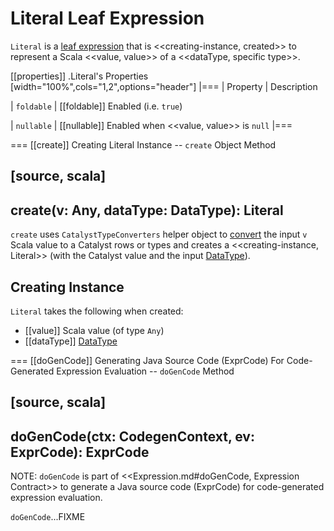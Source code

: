 # Literal Leaf Expression

`Literal` is a [leaf expression](Expression.md#LeafExpression) that is <<creating-instance, created>> to represent a Scala <<value, value>> of a <<dataType, specific type>>.

[[properties]]
.Literal's Properties
[width="100%",cols="1,2",options="header"]
|===
| Property
| Description

| `foldable`
| [[foldable]] Enabled (i.e. `true`)

| `nullable`
| [[nullable]] Enabled when <<value, value>> is `null`
|===

=== [[create]] Creating Literal Instance -- `create` Object Method

[source, scala]
----
create(v: Any, dataType: DataType): Literal
----

`create` uses `CatalystTypeConverters` helper object to [convert](../CatalystTypeConverters.md#convertToCatalyst) the input `v` Scala value to a Catalyst rows or types and creates a <<creating-instance, Literal>> (with the Catalyst value and the input [DataType](../types/DataType.md)).

## Creating Instance

`Literal` takes the following when created:

* [[value]] Scala value (of type `Any`)
* [[dataType]] [DataType](../types/DataType.md)

=== [[doGenCode]] Generating Java Source Code (ExprCode) For Code-Generated Expression Evaluation -- `doGenCode` Method

[source, scala]
----
doGenCode(ctx: CodegenContext, ev: ExprCode): ExprCode
----

NOTE: `doGenCode` is part of <<Expression.md#doGenCode, Expression Contract>> to generate a Java source code (ExprCode) for code-generated expression evaluation.

`doGenCode`...FIXME
